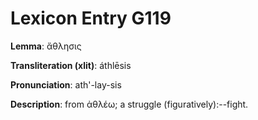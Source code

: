# Lexicon Entry G119

**Lemma**: ἄθλησις

**Transliteration (xlit)**: áthlēsis

**Pronunciation**: ath'-lay-sis

**Description**:
from ἀθλέω; a struggle (figuratively):--fight.
